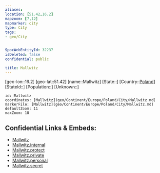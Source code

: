 ```yaml
---
aliases: 
location: [51.42,16.2]
mapzoom: [7,12] 
mapmarker: city 
type: City
tags:
- geo/City


SpocWebEntityId: 32237
isDeleted: false
confidential: public

title: Mallwitz
---
```

[geo-lon::16.2]
[geo-lat::51.42]
[name::Mallwitz]
[State::]
[Country::[Poland](geo/Continent/Europe/Poland.md)]
[StateId::]
[Population::]
[Unknown::]


```leaflet
id: Mallwitz
coordinates: [Mallwitz](geo/Continent/Europe/Poland/City/Mallwitz.md)
markerFile: [Mallwitz](geo/Continent/Europe/Poland/City/Mallwitz.md)
defaultZoom: 11 
maxZoom: 18
```


## Confidential Links & Embeds: 
- [Mallwitz](../../../../../../_public/geo/Continent/Europe/Poland/City/Mallwitz.md) 
- [Mallwitz.internal](../../../../../../_internal/geo/Continent/Europe/Poland/City/Mallwitz.internal.md) 
- [Mallwitz.protect](../../../../../../_protect/geo/Continent/Europe/Poland/City/Mallwitz.protect.md) 
- [Mallwitz.private](../../../../../../_private/geo/Continent/Europe/Poland/City/Mallwitz.private.md) 
- [Mallwitz.personal](../../../../../../_personal/geo/Continent/Europe/Poland/City/Mallwitz.personal.md) 
- [Mallwitz.secret](../../../../../../_secret/geo/Continent/Europe/Poland/City/Mallwitz.secret.md) 
